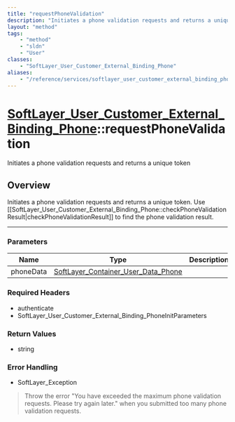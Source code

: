 ```yaml
---
title: "requestPhoneValidation"
description: "Initiates a phone validation requests and returns a unique token. Use [[SoftLayer_User_Customer_External_Binding_Phone::... "
layout: "method"
tags:
    - "method"
    - "sldn"
    - "User"
classes:
    - "SoftLayer_User_Customer_External_Binding_Phone"
aliases:
    - "/reference/services/softlayer_user_customer_external_binding_phone/requestPhoneValidation"
---
```

# [SoftLayer_User_Customer_External_Binding_Phone](/reference/services/SoftLayer_User_Customer_External_Binding_Phone)::requestPhoneValidation

Initiates a phone validation requests and returns a unique token


## Overview 
Initiates a phone validation requests and returns a unique token. Use [[SoftLayer_User_Customer_External_Binding_Phone::checkPhoneValidationResult|checkPhoneValidationResult]] to find the phone validation result. 

-----

### Parameters 
|Name | Type | Description |
| --- | --- | --- |
|phoneData| <a href='/reference/datatypes/SoftLayer_Container_User_Data_Phone'>SoftLayer_Container_User_Data_Phone </a>| |


### Required Headers
* authenticate
* SoftLayer_User_Customer_External_Binding_PhoneInitParameters


### Return Values
* string



### Error Handling

* SoftLayer_Exception 

> Throw the error "You have exceeded the maximum phone validation requests. Please try again later." when you submitted too many phone validation requests. 



